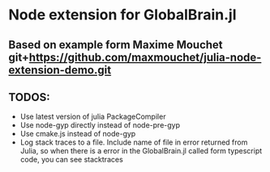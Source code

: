 # Node extension for GlobalBrain.jl

## Based on example form Maxime Mouchet git+https://github.com/maxmouchet/julia-node-extension-demo.git

## TODOS:

- Use latest version of julia PackageCompiler
- Use node-gyp directly instead of node-pre-gyp
- Use cmake.js instead of node-gyp
- Log stack traces to a file. Include name of file in error returned from Julia, so when there is a error in the GlobalBrain.jl called form typescript code, you can see stacktraces
